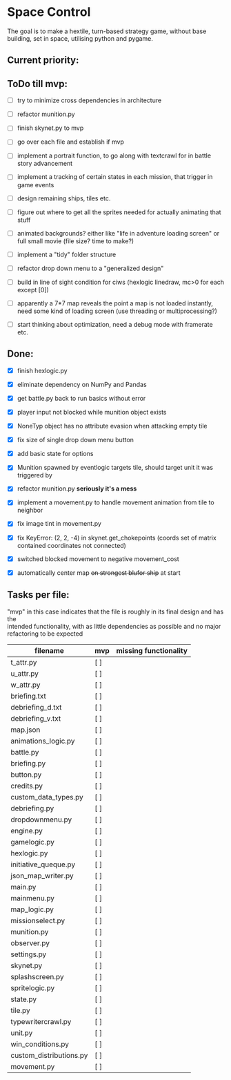 # Space Control  
The goal is to make a hextile, turn-based strategy game, without base building, set in space, utilising python and pygame.  


## Current priority:  



## ToDo till mvp:  
* [ ] try to minimize cross dependencies in architecture
* [ ] refactor munition.py
* [ ] finish skynet.py to mvp
* [ ] go over each file and establish if mvp
* [ ] implement a portrait function, to go along with textcrawl for in battle story advancement
* [ ] implement a tracking of certain states in each mission, that trigger in game events
* [ ] design remaining ships, tiles etc.
* [ ] figure out where to get all the sprites needed for actually animating that stuff
* [ ] animated backgrounds? either like "life in adventure loading screen" or full small movie (file size? time to make?)
* [ ] implement a "tidy" folder structure
* [ ] refactor drop down menu to a "generalized design"
* [ ] build in line of sight condition for ciws (hexlogic linedraw, mc>0 for each except [0])
* [ ] apparently a 7*7 map reveals the point a map is not loaded instantly, need some kind of loading screen (use threading or multiprocessing?)
* [ ] start thinking about optimization, need a debug mode with framerate etc.


## Done:
* [x] finish hexlogic.py
* [x] eliminate dependency on NumPy and Pandas
* [x] get battle.py back to run basics without error
* [x] player input not blocked while munition object exists
* [x] NoneTyp object has no attribute evasion when attacking empty tile
* [x] fix size of single drop down menu button
* [x] add basic state for options
* [x] Munition spawned by eventlogic targets tile, should target unit it was triggered by
* [x] refactor munition.py __seriously it's a mess__
* [x] implement a movement.py to handle movement animation from tile to neighbor
* [x] fix image tint in movement.py
* [x] fix KeyError: (2, 2, -4) in skynet.get_chokepoints (coords set of matrix contained coordinates not connected)
* [x] switched blocked movement to negative movement_cost
* [x] automatically center map ~~on strongest blufor ship~~ at start


## Tasks per file:  

"mvp" in this case indicates that the file is roughly in its final design and has the  
intended functionality, with as little dependencies as possible and no major refactoring to be expected  

| filename                  | mvp | missing functionality                      |
|---------------------------|-----|--------------------------------------------|
|t_attr.py                  | [ ] |                                            |
|u_attr.py                  | [ ] |                                            |
|w_attr.py                  | [ ] |                                            |
|briefing.txt               | [ ] |                                            |
|debriefing_d.txt           | [ ] |                                            |
|debriefing_v.txt           | [ ] |                                            |
|map.json                   | [ ] |                                            |
|animations_logic.py        | [ ] |                                            |
|battle.py                  | [ ] |                                            |
|briefing.py                | [ ] |                                            |
|button.py                  | [ ] |                                            |
|credits.py                 | [ ] |                                            |
|custom_data_types.py       | [ ] |                                            |
|debriefing.py              | [ ] |                                            |
|dropdownmenu.py            | [ ] |                                            |
|engine.py                  | [ ] |                                            |
|gamelogic.py               | [ ] |                                            |
|hexlogic.py                | [ ] |                                            |
|initiative_queque.py       | [ ] |                                            |
|json_map_writer.py         | [ ] |                                            |
|main.py                    | [ ] |                                            |
|mainmenu.py                | [ ] |                                            |
|map_logic.py               | [ ] |                                            |
|missionselect.py           | [ ] |                                            |
|munition.py                | [ ] |                                            |
|observer.py                | [ ] |                                            |
|settings.py                | [ ] |                                            |
|skynet.py                  | [ ] |                                            |
|splashscreen.py            | [ ] |                                            |
|spritelogic.py             | [ ] |                                            |
|state.py                   | [ ] |                                            |
|tile.py                    | [ ] |                                            |
|typewritercrawl.py         | [ ] |                                            |
|unit.py                    | [ ] |                                            |
|win_conditions.py          | [ ] |                                            |
|custom_distributions.py    | [ ] |                                            |
|movement.py                | [ ] |                                            |

